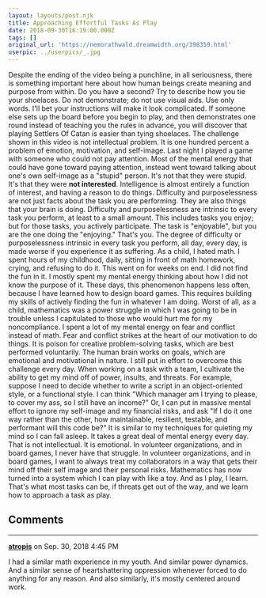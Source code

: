 ```yaml
---
layout: layouts/post.njk
title: Approaching Effortful Tasks As Play
date: 2018-09-30T16:19:00.000Z
tags: []
original_url: 'https://nemorathwald.dreamwidth.org/398359.html'
userpic: ../userpics/_.jpg
---
```

Despite the ending of the video being a punchline, in all seriousness, there is something important here about how human beings create meaning and purpose from within. Do you have a second? Try to describe how you tie your shoelaces. Do not demonstrate; do not use visual aids. Use only words. I'll bet your instructions will make it look complicated. If someone else sets up the board before you begin to play, and then demonstrates one round instead of teaching you the rules in advance, you will discover that playing Settlers Of Catan is easier than tying shoelaces. The challenge shown in this video is not intellectual problem. It is one hundred percent a problem of emotion, motivation, and self-image. Last night I played a game with someone who could not pay attention. Most of the mental energy that could have gone toward paying attention, instead went toward talking about one's own self-image as a "stupid" person. It's not that they were stupid. It's that they were **not interested**. Intelligence is almost entirely a function of interest, and having a reason to do things. Difficulty and purposelessness are not just facts about the task you are performing. They are also things that your brain is doing. Difficulty and purposelessness are intrinsic to every task you perform, at least to a small amount. This includes tasks you enjoy; but for those tasks, you actively participate. The task is "enjoyable", but you are the one doing the "enjoying." That's you. The degree of difficulty or purposelessness intrinsic in every task you perform, all day, every day, is made worse if you experience it as suffering. As a child, I hated math. I spent hours of my childhood, daily, sitting in front of math homework, crying, and refusing to do it. This went on for weeks on end. I did not find the fun in it. I mostly spent my mental energy thinking about how I did not know the purpose of it. These days, this phenomenon happens less often, because I have learned how to design board games. This requires building my skills of actively finding the fun in whatever I am doing. Worst of all, as a child, mathematics was a power struggle in which I was going to be in trouble unless I capitulated to those who would hurt me for my noncompliance. I spent a lot of my mental energy on fear and conflict instead of math. Fear and conflict strikes at the heart of our motivation to do things. It is poison for creative problem-solving tasks, which are best performed voluntarily. The human brain works on goals, which are emotional and motivational in nature. I still put in effort to overcome this challenge every day. When working on a task with a team, I cultivate the ability to get my mind off of power, insults, and threats. For example, suppose I need to decide whether to write a script in an object-oriented style, or a functional style. I can think "Which manager am I trying to please, to cover my ass, so I still have an income?" Or, I can put in massive mental effort to ignore my self-image and my financial risks, and ask "If I do it one way rather than the other, how maintainable, resilient, testable, and performant will this code be?" It is similar to my techniques for quieting my mind so I can fall asleep. It takes a great deal of mental energy every day. That is not intellectual. It is emotional. In volunteer organizations, and in board games, I never have that struggle. In volunteer organizations, and in board games, I want to always treat my collaborators in a way that gets their mind off their self image and their personal risks. Mathematics has now turned into a system which I can play with like a toy. And as I play, I learn. That's what most tasks can be, if threats get out of the way, and we learn how to approach a task as play.

## Comments

---

**[atropis](https://www.dreamwidth.org/users/atropis)** on Sep. 30, 2018 4:45 PM

I had a similar math experience in my youth. And similar power dynamics. And a similar sense of heartshattering oppression whenever forced to do anything for any reason. And also similarly, it's mostly centered around work.
